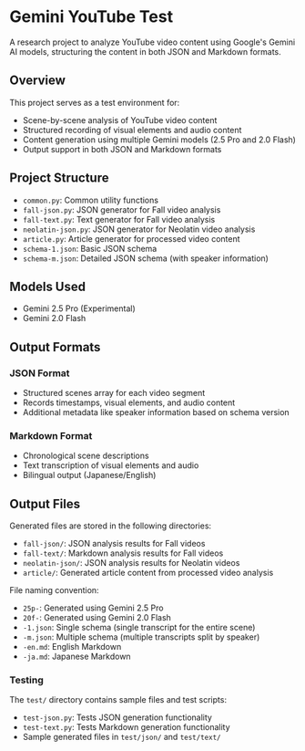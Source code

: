 # Gemini YouTube Test

A research project to analyze YouTube video content using Google's Gemini AI models, structuring the content in both JSON and Markdown formats.

## Overview

This project serves as a test environment for:

- Scene-by-scene analysis of YouTube video content
- Structured recording of visual elements and audio content
- Content generation using multiple Gemini models (2.5 Pro and 2.0 Flash)
- Output support in both JSON and Markdown formats

## Project Structure

- `common.py`: Common utility functions
- `fall-json.py`: JSON generator for Fall video analysis
- `fall-text.py`: Text generator for Fall video analysis
- `neolatin-json.py`: JSON generator for Neolatin video analysis
- `article.py`: Article generator for processed video content
- `schema-1.json`: Basic JSON schema
- `schema-m.json`: Detailed JSON schema (with speaker information)

## Models Used

- Gemini 2.5 Pro (Experimental)
- Gemini 2.0 Flash

## Output Formats

### JSON Format

- Structured scenes array for each video segment
- Records timestamps, visual elements, and audio content
- Additional metadata like speaker information based on schema version

### Markdown Format

- Chronological scene descriptions
- Text transcription of visual elements and audio
- Bilingual output (Japanese/English)

## Output Files

Generated files are stored in the following directories:

- `fall-json/`: JSON analysis results for Fall videos
- `fall-text/`: Markdown analysis results for Fall videos
- `neolatin-json/`: JSON analysis results for Neolatin videos
- `article/`: Generated article content from processed video analysis

File naming convention:

- `25p-`: Generated using Gemini 2.5 Pro
- `20f-`: Generated using Gemini 2.0 Flash
- `-1.json`: Single schema (single transcript for the entire scene)
- `-m.json`: Multiple schema (multiple transcripts split by speaker)
- `-en.md`: English Markdown
- `-ja.md`: Japanese Markdown

### Testing

The `test/` directory contains sample files and test scripts:

- `test-json.py`: Tests JSON generation functionality
- `test-text.py`: Tests Markdown generation functionality
- Sample generated files in `test/json/` and `test/text/`
